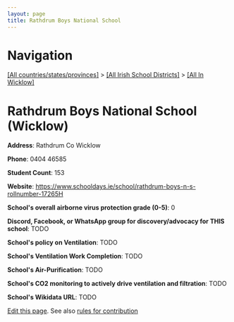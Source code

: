 ```yaml
---
layout: page
title: Rathdrum Boys National School
---
```

# Navigation

[[All countries/states/provinces]](../../..) > [[All Irish School Districts]](../..) > [[All In Wicklow]](..)

# Rathdrum Boys National School (Wicklow)

**Address**: Rathdrum Co Wicklow

**Phone**: 0404 46585

**Student Count**: 153

**Website**: <https://www.schooldays.ie/school/rathdrum-boys-n-s-rollnumber-17265H>

**School's overall airborne virus protection grade (0-5)**: 0

**Discord, Facebook, or WhatsApp group for discovery/advocacy for THIS school**: TODO

**School's policy on Ventilation**: TODO

**School's Ventilation Work Completion**: TODO

**School's Air-Purification**: TODO

**School's CO2 monitoring to actively drive ventilation and filtration**: TODO

**School's Wikidata URL**: TODO


[Edit this page](https://github.com/ventilate-schools/Ireland/edit/main/./Wicklow/Rathdrum_Boys_National_School.md). See also [rules for contribution](../../../contribution-rules/)